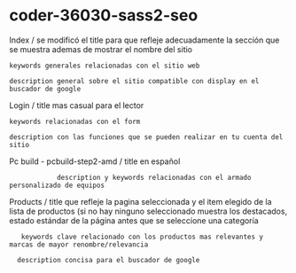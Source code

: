# coder-36030-sass2-seo


Index / se modificó el title para que refleje adecuadamente la sección que se muestra ademas de mostrar el nombre del sitio
	
	keywords generales relacionadas con el sitio web
	
	description general sobre el sitio compatible con display en el buscador de google



Login / title mas casual para el lector
	
	keywords relacionadas con el form
	
	description con las funciones que se pueden realizar en tu cuenta del sitio



Pc build - pcbuild-step2-amd / title en español 
				
				description y keywords relacionadas con el armado personalizado de equipos



Products / title que refleje la pagina seleccionada y el item elegido de la lista de productos (si no hay ninguno seleccionado muestra los destacados, estado estándar de la página antes que se seleccione una categoría
	   
	   keywords clave relacionado con los productos mas relevantes y marcas de mayor renombre/relevancia

	  description concisa para el buscador de google 	